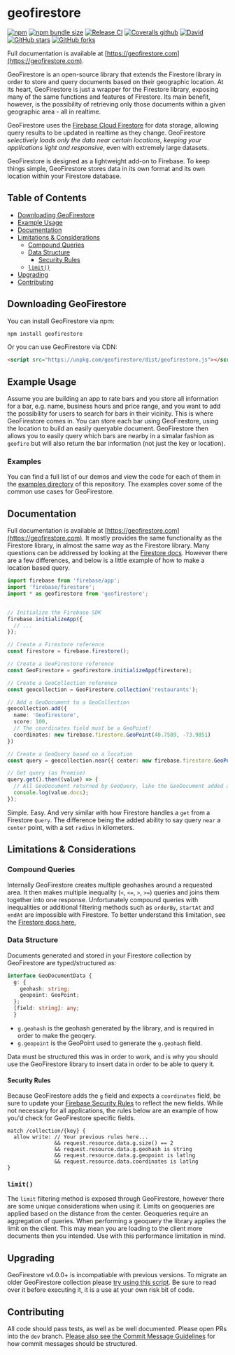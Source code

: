 # geofirestore

[![npm](https://img.shields.io/npm/v/geofirestore)](https://www.npmjs.com/package/geofirestore)
[![npm bundle size](https://img.shields.io/bundlephobia/minzip/geofirestore)](https://bundlephobia.com/result?p=geofirestore)
[![Release CI](https://github.com/MichaelSolati/geofirestore-js/workflows/Release%20CI/badge.svg)](https://github.com/MichaelSolati/geofirestore-js/actions?query=workflow%3A%22Release+CI%22)
[![Coveralls github](https://img.shields.io/coveralls/github/MichaelSolati/geofirestore-js)](https://coveralls.io/github/MichaelSolati/geofirestore-js)
[![David](https://img.shields.io/david/michaelsolati/geofirestore-js)](https://david-dm.org/michaelsolati/geofirestore-js)
[![GitHub stars](https://img.shields.io/github/stars/MichaelSolati/geofirestore-js)](https://github.com/MichaelSolati/geofirestore-js/stargazers)
[![GitHub forks](https://img.shields.io/github/forks/MichaelSolati/geofirestore-js)](https://github.com/MichaelSolati/geofirestore-js/network/members)

Full documentation is available at [https://geofirestore.com](https://geofirestore.com).

GeoFirestore is an open-source library that extends the Firestore library in order to store and query documents based on their geographic location. At its heart, GeoFirestore is just a wrapper for the Firestore library, exposing many of the same functions and features of Firestore. Its main benefit, however, is the possibility of retrieving only those documents within a given geographic area - all in realtime.

GeoFirestore uses the [Firebase Cloud Firestore](https://firebase.google.com/docs/firestore/) for data storage, allowing query results to be updated in realtime as they change. GeoFirestore _selectively loads only the data near certain locations, keeping your applications light and responsive_, even with extremely large datasets.

GeoFirestore is designed as a lightweight add-on to Firebase. To keep things simple, GeoFirestore stores data in its own format and its own location within your Firestore database.

## Table of Contents

- [Downloading GeoFirestore](#downloading-geofirestore)
- [Example Usage](#example-usage)
- [Documentation](#documentation)
- [Limitations & Considerations](#limitations--considerations)
  - [Compound Queries](#compound-queries)
  - [Data Structure](#data-structure)
    - [Security Rules](#security-rules)
  - [`limit()`](#limit)
- [Upgrading](#upgrading)
- [Contributing](#contributing)

## Downloading GeoFirestore

You can install GeoFirestore via npm:

```bash
npm install geofirestore
```

Or you can use GeoFirestore via CDN:

```HTML
<script src="https://unpkg.com/geofirestore/dist/geofirestore.js"></script>
```

## Example Usage

Assume you are building an app to rate bars and you store all information for a bar, e.g. name, business hours and price range, and you want to add the possibility for users to search for bars in their vicinity. This is where GeoFirestore comes in. You can store each bar using GeoFirestore, using the location to build an easily queryable document. GeoFirestore then allows you to easily query which bars are nearby in a simalar fashion as `geofire` but will also return the bar information (not just the key or location).

### Examples

You can find a full list of our demos and view the code for each of them in the [examples directory](examples/) of this repository. The examples cover some of the common use cases for GeoFirestore.

## Documentation

Full documentation is available at [https://geofirestore.com](https://geofirestore.com). It mostly provides the same functionality as the Firestore library, in almost the same way as the Firestore library. Many questions can be addressed by looking at the [Firestore docs](https://firebase.google.com/docs/firestore/). However there are a few differences, and below is a little example of how to make a location based query.

```TypeScript
import firebase from 'firebase/app';
import 'firebase/firestore';
import * as geofirestore from 'geofirestore';


// Initialize the Firebase SDK
firebase.initializeApp({
  // ...
});

// Create a Firestore reference
const firestore = firebase.firestore();

// Create a GeoFirestore reference
const GeoFirestore = geofirestore.initializeApp(firestore);

// Create a GeoCollection reference
const geocollection = GeoFirestore.collection('restaurants');

// Add a GeoDocument to a GeoCollection
geocollection.add({
  name: 'Geofirestore',
  score: 100,
  // The coordinates field must be a GeoPoint!
  coordinates: new firebase.firestore.GeoPoint(40.7589, -73.9851)
})

// Create a GeoQuery based on a location
const query = geocollection.near({ center: new firebase.firestore.GeoPoint(40.7589, -73.9851), radius: 1000 });

// Get query (as Promise)
query.get().then((value) => {
  // All GeoDocument returned by GeoQuery, like the GeoDocument added above
  console.log(value.docs);
});
```

Simple. Easy. And very similar with how Firestore handles a `get` from a Firestore `Query`. The difference being the added ability to say query `near` a `center` point, with a set `radius` in kilometers.

## Limitations & Considerations

### Compound Queries

Internally GeoFirestore creates multiple geohashes around a requested area. It then makes multiple inequality (`<`, `<=`, `>`, `>=`) queries and joins them together into one response. Unfortunately compound queries with inequalities or additional filtering methods such as `orderBy`, `startAt` and `endAt` are impossible with Firestore. To better understand this limitation, see the [Firestore docs here.](https://firebase.google.com/docs/firestore/query-data/queries#compound_queries)

### Data Structure

Documents generated and stored in your Firestore collection by GeoFirestore are typed/structured as:

```TypeScript
interface GeoDocumentData {
  g: {
    geohash: string;
    geopoint: GeoPoint;
  };
  [field: string]: any;
  }
```

- `g.geohash` is the geohash generated by the library, and is required in order to make the geoqery.
- `g.geopoint` is the GeoPoint used to generate the `g.geohash` field.

Data must be structured this was in order to work, and is why you should use the GeoFirestore library to insert data in order to be able to query it.

#### Security Rules

Because GeoFirestore adds the `g` field and expects a `coordinates` field, be sure to update your [Firebase Security Rules](https://firebase.google.com/docs/rules) to reflect the new fields. While not necessary for all applications, the rules below are an example of how you'd check for GeoFirestore specific fields.

```CEL
match /collection/{key} {
  allow write: // Your previous rules here...
               && request.resource.data.g.size() == 2
               && request.resource.data.g.geohash is string
               && request.resource.data.g.geopoint is latlng
               && request.resource.data.coordinates is latlng
}
```

### `limit()`

The `limit` filtering method is exposed through GeoFirestore, however there are some unique considerations when using it. Limits on geoqueries are applied based on the distance from the center. Geoqueries require an aggregation of queries. When performing a geoquery the library applies the limit on the client. This may mean you are loading to the client more documents then you intended. Use with this performance limitation in mind.

## Upgrading

GeoFirestore v4.0.0+ is incompatiable with previous versions. To migrate an older GeoFirestore collection please [try using this script](https://gist.github.com/MichaelSolati/874543594145fa29691b883835a73460). Be sure to read over it before executing it, it is a use at your own risk bit of code.

## Contributing

All code should pass tests, as well as be well documented. Please open PRs into the `dev` branch. [Please also see the Commit Message Guidelines](CONTRIBUTING.md) for how commit messages should be structured.
